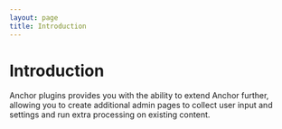 ```yaml
---
layout: page
title: Introduction
---
```


# Introduction

Anchor plugins provides you with the ability to extend Anchor further, allowing
you to create additional admin pages to collect user input and settings and run
extra processing on existing content.
